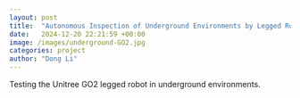 ```yaml
---
layout: post
title:  "Autonomous Inspection of Underground Environments by Legged Robot"
date:   2024-12-20 22:21:59 +00:00
image: /images/underground-GO2.jpg
categories: project
author: "Dong Li"
---
```


Testing the Unitree GO2 legged robot in underground environments.
